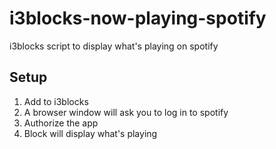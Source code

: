 # i3blocks-now-playing-spotify

i3blocks script to display what's playing on spotify

## Setup

1. Add to i3blocks
2. A browser window will ask you to log in to spotify
3. Authorize the app
4. Block will display what's playing
